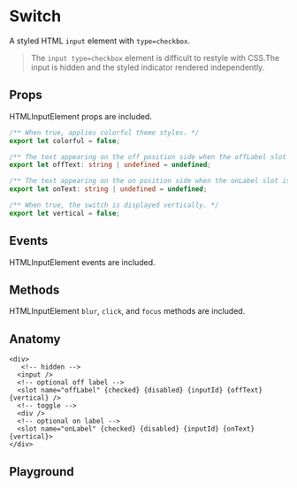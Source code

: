 <script>
    import Playground from './SwitchPlayground.svelte';
</script>

# Switch

A styled HTML `input` element with `type=checkbox`.

> The `input type=checkbox` element is difficult to restyle with CSS.The input is hidden and the styled indicator rendered independently.

## Props

HTMLInputElement props are included.

```ts
/** When true, applies colorful theme styles. */
export let colorful = false;

/** The text appearing on the off position side when the offLabel slot is not replaced. */
export let offText: string | undefined = undefined;

/** The text appearing on the on position side when the onLabel slot is not replaced. */
export let onText: string | undefined = undefined;

/** When true, the switch is displayed vertically. */
export let vertical = false;
```

## Events

HTMLInputElement events are included.

## Methods

HTMLInputElement `blur`, `click`, and `focus` methods are included.

## Anatomy

```svelte
<div>
   <!-- hidden -->
  <input />
  <!-- optional off label -->
  <slot name="offLabel" {checked} {disabled} {inputId} {offText} {vertical} />
  <!-- toggle -->
  <div />
  <!-- optional on label -->
  <slot name="onLabel" {checked} {disabled} {inputId} {onText} {vertical}>
</div>
```

## Playground

<Playground />
